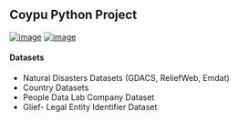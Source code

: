 ## Coypu Python Project

[![image](https://img.shields.io/travis/coypu/project.svg)](https://travis-ci.com/coypu/project)
[![image](https://img.shields.io/badge/python-3-green)]()

#### Datasets
* Natural Disasters Datasets (GDACS, ReliefWeb, Emdat)
* Country Datasets
* People Data Lab Company Dataset
* Glief- Legal Entity Identifier Dataset
